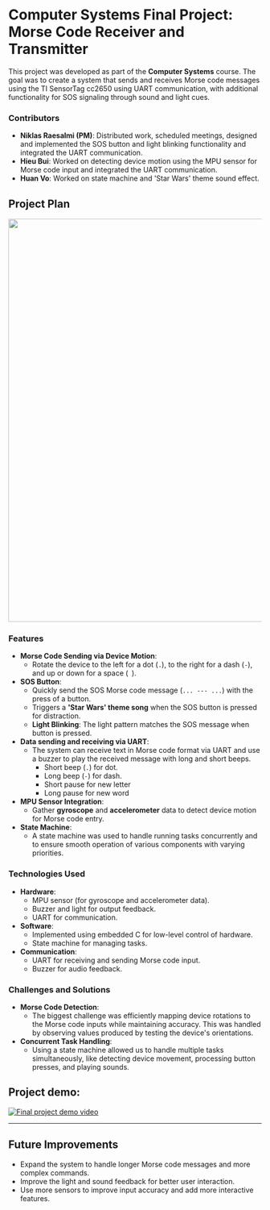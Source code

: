 # Computer Systems Final Project: Morse Code Receiver and Transmitter

This project was developed as part of the **Computer Systems** course. The goal was to create a system that sends and receives Morse code messages using the TI SensorTag cc2650 using UART communication, with additional functionality for SOS signaling through sound and light cues.

### **Contributors**
- **Niklas Raesalmi (PM)**: Distributed work, scheduled meetings, designed and implemented the SOS button and light blinking functionality and integrated the UART communication.
- **Hieu Bui**: Worked on detecting device motion using the MPU sensor for Morse code input and integrated the UART communication.
- **Huan Vo**: Worked on state machine and 'Star Wars' theme sound effect.


## **Project Plan**
<img src="project_plan.png" width="800" />

### **Features**
- **Morse Code Sending via Device Motion**:
  - Rotate the device to the left for a dot (`.`), to the right for a dash (`-`), and up or down for a space (` `).
- **SOS Button**:
  - Quickly send the SOS Morse code message (`... --- ...`) with the press of a button.
  - Triggers a **'Star Wars' theme song** when the SOS button is pressed for distraction.
  - **Light Blinking**: The light pattern matches the SOS message when button is pressed.
- **Data sending and receiving via UART**:
  - The system can receive text in Morse code format via UART and use a buzzer to play the received message with long and short beeps.
    - Short beep (`.`) for dot.
    - Long beep (`-`) for dash.
    - Short pause for new letter
    - Long pause for new word
- **MPU Sensor Integration**:
  - Gather **gyroscope** and **accelerometer** data to detect device motion for Morse code entry.
- **State Machine**:
  - A state machine was used to handle running tasks concurrently and to ensure smooth operation of various components with varying priorities.

### **Technologies Used**
- **Hardware**:
  - MPU sensor (for gyroscope and accelerometer data).
  - Buzzer and light for output feedback.
  - UART for communication.
- **Software**:
  - Implemented using embedded C for low-level control of hardware.
  - State machine for managing tasks.
- **Communication**:
  - UART for receiving and sending Morse code input.
  - Buzzer for audio feedback.

### **Challenges and Solutions**
- **Morse Code Detection**:
  - The biggest challenge was efficiently mapping device rotations to the Morse code inputs while maintaining accuracy. This was handled by observing values produced by  testing the device's orientations.
- **Concurrent Task Handling**:
  - Using a state machine allowed us to handle multiple tasks simultaneously, like detecting device movement, processing button presses, and playing sounds.

## Project demo:
[![Final project demo video](https://img.youtube.com/vi/rmWje9KjPcA/0.jpg)](https://www.youtube.com/shorts/rmWje9KjPcA)

---

## **Future Improvements**
- Expand the system to handle longer Morse code messages and more complex commands.
- Improve the light and sound feedback for better user interaction.
- Use more sensors to improve input accuracy and add more interactive features.
